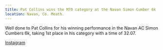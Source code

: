```yaml
---
title: Pat Collins wins the M70 category at the Navan Simon Cumber 6k
location: Navan, Co. Meath.
---
```


Well done to Pat Collins for his winning performance in the Navan AC Simon Cumbers 6k, taking 1st place in his category with a time of 32.07.


<a href="https://www.instagram.com/p/C64g6SYsX4t/?img_index=1" target="_blank" rel="noopener noreferrer">Instagram</a>



 
